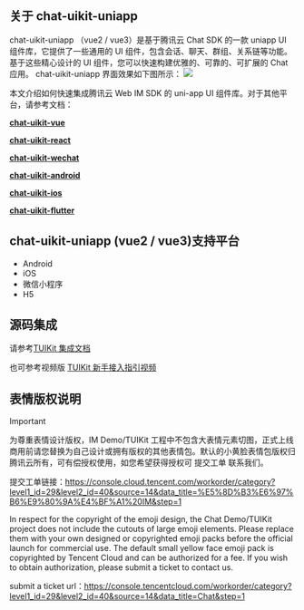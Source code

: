 ## 关于 chat-uikit-uniapp

chat-uikit-uniapp （vue2 / vue3）是基于腾讯云 Chat SDK 的一款 uniapp UI 组件库，它提供了一些通用的 UI 组件，包含会话、聊天、群组、关系链等功能。基于这些精心设计的 UI 组件，您可以快速构建优雅的、可靠的、可扩展的 Chat 应用。
chat-uikit-uniapp 界面效果如下图所示：
![](https://qcloudimg.tencent-cloud.cn/raw/2f16b1be0591a325250f9066af898036.png)

本文介绍如何快速集成腾讯云 Web IM SDK 的 uni-app UI 组件库。对于其他平台，请参考文档：

[**chat-uikit-vue**](https://github.com/TencentCloud/chat-uikit-vue)

[**chat-uikit-react**](https://github.com/TencentCloud/chat-uikit-react)

[**chat-uikit-wechat**](https://github.com/TencentCloud/chat-uikit-wechat)

[**chat-uikit-android**](https://github.com/TencentCloud/chat-uikit-android)

[**chat-uikit-ios**](https://github.com/TencentCloud/chat-uikit-ios)

[**chat-uikit-flutter**](https://github.com/TencentCloud/chat-uikit-flutter)


## chat-uikit-uniapp (vue2 / vue3)支持平台

- Android
- iOS
- 微信小程序
- H5

## 源码集成

请参考[TUIKit 集成文档](https://cloud.tencent.com/document/product/269/64507)

也可参考视频版 [TUIKit 新手接入指引视频](https://cloud.tencent.com/document/product/269/64506#156edcff-0a89-477c-883b-a99550fdd010)

## 表情版权说明
> [!IMPORTANT]
> 为尊重表情设计版权，IM Demo/TUIKit 工程中不包含大表情元素切图，正式上线商用前请您替换为自己设计或拥有版权的其他表情包。默认的小黄脸表情包版权归腾讯云所有，可有偿授权使用，如您希望获得授权可 提交工单 联系我们。
>
> 提交工单链接：https://console.cloud.tencent.com/workorder/category?level1_id=29&level2_id=40&source=14&data_title=%E5%8D%B3%E6%97%B6%E9%80%9A%E4%BF%A1%20IM&step=1
>
>  In respect for the copyright of the emoji design, the Chat Demo/TUIKit project does not include the cutouts of large emoji elements. Please replace them with your own designed or copyrighted emoji packs before the official launch for commercial use. The default small yellow face emoji pack is copyrighted by Tencent Cloud and can be authorized for a fee. If you wish to obtain authorization, please submit a ticket to contact us.
>
> submit a ticket url：https://console.tencentcloud.com/workorder/category?level1_id=29&level2_id=40&source=14&data_title=Chat&step=1
